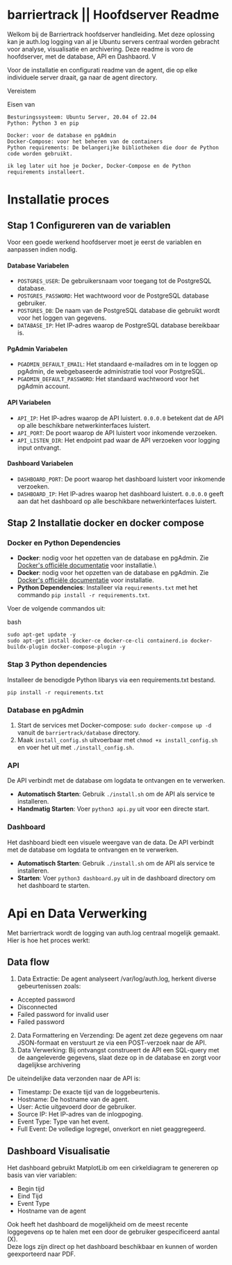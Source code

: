 # barriertrack || Hoofdserver Readme

Welkom bij de Barriertrack hoofdserver handleiding. Met deze oplossing kan je  auth.log logging van al je Ubuntu servers centraal worden gebracht voor analyse, visualisatie en archivering.
Deze readme is voro de hoofdserver, met de database, API en Dashbaord. V

Voor de installatie en configurati readme van de agent, die op elke individuele server draait, ga naar de agent directory.


Vereistem

Eisen van 

    Besturingssysteem: Ubuntu Server, 20.04 of 22.04
    Python: Python 3 en pip

    Docker: voor de database en pgAdmin
    Docker-Compose: voor het beheren van de containers
    Python requirements: De belangerijke bibliotheken die door de Python code worden gebruikt.

    ik leg later uit hoe je Docker, Docker-Compose en de Python requirements installeert.


# Installatie proces


## Stap 1 Configureren van de variablen

Voor een goede werkend hoofdserver moet je eerst de variablen en aanpassen indien nodig.


#### Database Variabelen
- `POSTGRES_USER`: De gebruikersnaam voor toegang tot de PostgreSQL database.
- `POSTGRES_PASSWORD`: Het wachtwoord voor de PostgreSQL database gebruiker.
- `POSTGRES_DB`: De naam van de PostgreSQL database die gebruikt wordt voor het loggen van gegevens.
- `DATABASE_IP`: Het IP-adres waarop de PostgreSQL database bereikbaar is.

#### PgAdmin Variabelen
- `PGADMIN_DEFAULT_EMAIL`: Het standaard e-mailadres om in te loggen op pgAdmin, de webgebaseerde administratie tool voor PostgreSQL.
- `PGADMIN_DEFAULT_PASSWORD`: Het standaard wachtwoord voor het pgAdmin account.

#### API Variabelen
- `API_IP`: Het IP-adres waarop de API luistert. `0.0.0.0` betekent dat de API op alle beschikbare netwerkinterfaces luistert.
- `API_PORT`: De poort waarop de API luistert voor inkomende verzoeken.
- `API_LISTEN_DIR`: Het endpoint pad waar de API verzoeken voor logging input ontvangt.

#### Dashboard Variabelen
- `DASHBOARD_PORT`: De poort waarop het dashboard luistert voor inkomende verzoeken.
- `DASHBOARD_IP`: Het IP-adres waarop het dashboard luistert. `0.0.0.0` geeft aan dat het dashboard op alle beschikbare netwerkinterfaces luistert.



## Stap 2 Installatie docker en docker compose

### Docker en Python Dependencies
- **Docker**: nodig voor het opzetten van de database en pgAdmin. Zie [Docker's officiële documentatie](https://docs.docker.com/engine/install/ubuntu/) voor installatie.\
- **Docker**: nodig voor het opzetten van de database en pgAdmin. Zie [Docker's officiële documentatie](https://docs.docker.com/compose/install/linux/#install-using-the-repository/) voor installatie.
- **Python Dependencies**: Installeer via `requirements.txt` met het commando `pip install -r requirements.txt`.

Voer de volgende commandos uit:

bash
```
sudo apt-get update -y
sudo apt-get install docker-ce docker-ce-cli containerd.io docker-buildx-plugin docker-compose-plugin -y
```

### Stap 3 Python dependencies

Installeer de benodigde Python libarys via een requirements.txt bestand. 

```
pip install -r requirements.txt
```


### Database en pgAdmin
1. Start de services met Docker-compose: `sudo docker-compose up -d` vanuit de `barriertrack/database` directory.
2. Maak `install_config.sh` uitvoerbaar met `chmod +x install_config.sh` en voer het uit met `./install_config.sh`.

### API
De API verbindt met de database om logdata te ontvangen en te verwerken.
- **Automatisch Starten**: Gebruik `./install.sh` om de API als service te installeren.
- **Handmatig Starten**: Voer `python3 api.py` uit voor een directe start.

### Dashboard
Het dashboard biedt een visuele weergave van de data.
De API verbindt met de database om logdata te ontvangen en te verwerken.
- **Automatisch Starten**: Gebruik `./install.sh` om de API als service te installeren.
- **Starten**: Voer `python3 dashboard.py` uit in de dashboard directory om het dashboard te starten.


# Api en Data Verwerking

Met barriertrack wordt de logging van auth.log centraal mogelijk gemaakt. Hier is hoe het proces werkt:

## Data flow

1. Data Extractie:
De agent analyseert /var/log/auth.log, herkent diverse gebeurtenissen zoals:
- Accepted password
- Disconnected
- Failed password for invalid user
- Failed password
2. Data Formattering en Verzending: De agent zet deze gegevens om naar JSON-formaat en verstuurt ze via een POST-verzoek naar de API.
3. Data Verwerking: Bij ontvangst construeert de API een SQL-query met de aangeleverde gegevens, slaat deze op in de database en zorgt voor dagelijkse archivering

De uiteindelijke data verzonden naar de API is:

- Timestamp: De exacte tijd van de loggebeurtenis.
- Hostname: De hostname van de agent.
- User: Actie uitgevoerd door de gebruiker.
- Source IP: Het IP-adres van de inlogpoging.
- Event Type: Type van het event.
- Full Event: De volledige logregel, onverkort en niet geaggregeerd.

## Dashboard Visualisatie
Het dashboard gebruikt MatplotLib om een cirkeldiagram te genereren op basis van vier variablen:

- Begin tijd
- Eind Tijd
- Event Type
- Hostname van de agent

Ook heeft het dashboard de mogelijkheid om de meest recente loggegevens op te halen met een door de gebruiker gespecificeerd aantal (X).  
Deze logs zijn direct op het dashboard beschikbaar en kunnen of worden geexporteerd naar PDF.








